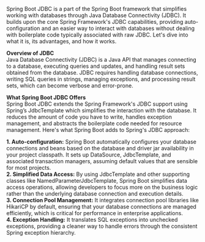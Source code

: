 Spring Boot JDBC is a part of the Spring Boot framework that simplifies working with databases through Java Database Connectivity (JDBC). It builds upon the core Spring Framework's JDBC capabilities, providing auto-configuration and an easier way to interact with databases without dealing with boilerplate code typically associated with raw JDBC. Let's dive into what it is, its advantages, and how it works.

<b>Overview of JDBC</b><br>
Java Database Connectivity (JDBC) is a Java API that manages connecting to a database, executing queries and updates, and handling result sets obtained from the database. JDBC requires handling database connections, writing SQL queries in strings, managing exceptions, and processing result sets, which can become verbose and error-prone.<br>

<b>What Spring Boot JDBC Offers</b><br>
Spring Boot JDBC extends the Spring Framework's JDBC support using Spring’s JdbcTemplate which simplifies the interaction with the database. It reduces the amount of code you have to write, handles exception management, and abstracts the boilerplate code needed for resource management. Here's what Spring Boot adds to Spring's JDBC approach:<br>

<b>1. Auto-configuration:</b> Spring Boot automatically configures your database connections and beans based on the database and driver jar availability in your project classpath. It sets up DataSource, JdbcTemplate, and associated transaction managers, assuming default values that are sensible for most projects. <br>
<b>2. Simplified Data Access:</b> By using JdbcTemplate and other supporting classes like NamedParameterJdbcTemplate, Spring Boot simplifies data access operations, allowing developers to focus more on the business logic rather than the underlying database connection and execution details.<br>
<b>3. Connection Pool Management:</b> It integrates connection pool libraries like HikariCP by default, ensuring that your database connections are managed efficiently, which is critical for performance in enterprise applications.<br>
<b>4. Exception Handling:</b> It translates SQL exceptions into unchecked exceptions, providing a cleaner way to handle errors through the consistent Spring exception hierarchy.<br>
